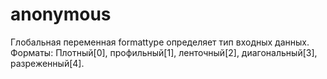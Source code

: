 # anonymous
Глобальная переменная formattype определяет тип входных данных.
Форматы: Плотный[0], профильный[1], ленточный[2], диагональный[3], разреженный[4].
